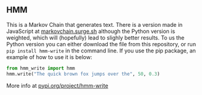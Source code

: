 ## HMM

This is a Markov Chain that generates text. There is a version made in JavaScript at [markovchain.surge.sh](https://markovchain.surge.sh) although the Python version is weighted, which will (hopefully) lead to slighly better results. To us the Python version you can either download the file from this repository, or run `pip install hmm-write` in the command line. If you use the pip package, an example of how to use it is below:

```py
from hmm_write import hmm
hmm.write("The quick brown fox jumps over the", 50, 0.3)
```

More info at [pypi.org/project/hmm-write](https://pypi.org/project/hmm-write/)

